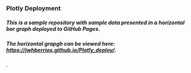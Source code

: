 ### Plotly Deployment
##### This is a sample repository with sample data presented in a horizontal bar graph deployed to GitHub Pages.
##### The horizontal grapgh can be viewed here: https://jwhberrios.github.io/Plotly_deploy/.
.
